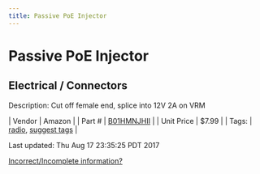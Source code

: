 ```yaml
---
title: Passive PoE Injector
---
```


# Passive PoE Injector
## Electrical / Connectors
Description: 	Cut off female end, splice into 12V 2A on VRM 

| Vendor | Amazon | 
| Part # | [B01HMNJHII](https://www.amazon.com/gp/product/B01HMNJHII) | 
| Unit Price | $7.99 | 
| Tags: | [radio](https://jgermita.github.io/frc-parts/search/?q=radio), [suggest tags](https://docs.google.com/forms/d/e/1FAIpQLSeWyY8v3RgOty-MyWmh9U0iivNYN_molChYyS-0U-o-kOAv_g/viewform) | 

Last updated: Thu Aug 17 23:35:25 PDT 2017

 [Incorrect/Incomplete information?](https://docs.google.com/forms/d/e/1FAIpQLSeWyY8v3RgOty-MyWmh9U0iivNYN_molChYyS-0U-o-kOAv_g/viewform)